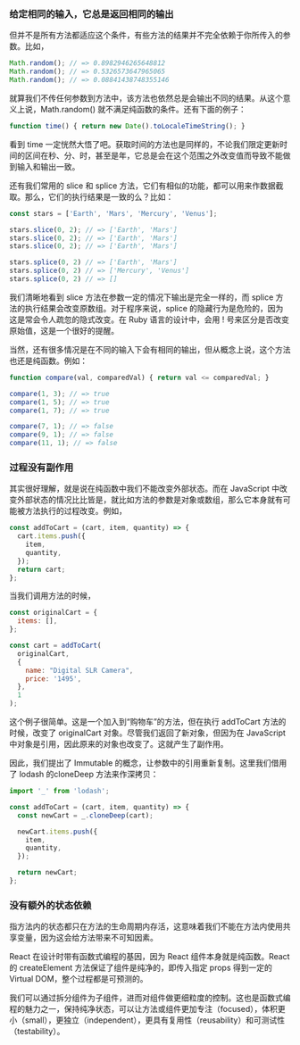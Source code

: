 ### 给定相同的输入，它总是返回相同的输出

但并不是所有方法都适应这个条件，有些方法的结果并不完全依赖于你所传入的参数。比如，

```js
Math.random(); // => 0.8982946265648812
Math.random(); // => 0.5326573647965065
Math.random(); // => 0.08841438748355146
```

就算我们不传任何参数到方法中，该方法也依然总是会输出不同的结果。从这个意义上说，Math.random() 就不满足纯函数的条件。还有下面的例子：

```js
function time() { return new Date().toLocaleTimeString(); }
```

看到 time 一定恍然大悟了吧。获取时间的方法也是同样的，不论我们限定更新时间的区间在秒、分、时，甚至是年，它总是会在这个范围之外改变值而导致不能做到输入和输出一致。

还有我们常用的 slice 和 splice 方法，它们有相似的功能，都可以用来作数据截取。那么，它们的执行结果是一致的么？比如：

```js
const stars = ['Earth', 'Mars', 'Mercury', 'Venus'];

stars.slice(0, 2); // => ['Earth', 'Mars']
stars.slice(0, 2); // => ['Earth', 'Mars']
stars.slice(0, 2); // => ['Earth', 'Mars']

stars.splice(0, 2) // => ['Earth', 'Mars']
stars.splice(0, 2) // => ['Mercury', 'Venus']
stars.splice(0, 2) // => []
```

我们清晰地看到 slice 方法在参数一定的情况下输出是完全一样的，而 splice 方法的执行结果会改变原数组。对于程序来说，splice 的隐藏行为是危险的，因为这是常会令人疏忽的隐式改变。在 Ruby 语言的设计中，会用 ! 号来区分是否改变原始值，这是一个很好的提醒。

当然，还有很多情况是在不同的输入下会有相同的输出，但从概念上说，这个方法也还是纯函数。例如：

```js
function compare(val, comparedVal) { return val <= comparedVal; }

compare(1, 3); // => true
compare(1, 5); // => true
compare(1, 7); // => true

compare(7, 1); // => false
compare(9, 1); // => false
compare(11, 1); // => false
```

### 过程没有副作用
其实很好理解，就是说在纯函数中我们不能改变外部状态。而在 JavaScript 中改变外部状态的情况比比皆是，就比如方法的参数是对象或数组，那么它本身就有可能被方法执行的过程改变。例如，

```js
const addToCart = (cart, item, quantity) => {
  cart.items.push({
    item,
    quantity,
  });
  return cart;
};
```

当我们调用方法的时候，

```js
const originalCart = {
  items: [],
};

const cart = addToCart(
  originalCart,
  {
    name: "Digital SLR Camera",
    price: '1495',
  },
  1
);
```

这个例子很简单。这是一个加入到“购物车”的方法，但在执行 addToCart 方法的时候，改变了 originalCart 对象。尽管我们返回了新对象，但因为在 JavaScript 中对象是引用，因此原来的对象也改变了。这就产生了副作用。

因此，我们提出了 Immutable 的概念，让参数中的引用重新复制。这里我们借用了 lodash 的cloneDeep 方法来作深拷贝：

```js
import '_' from 'lodash';

const addToCart = (cart, item, quantity) => {
  const newCart = _.cloneDeep(cart);

  newCart.items.push({
    item,
    quantity,
  });

  return newCart;
};
```

### 没有额外的状态依赖
指方法内的状态都只在方法的生命周期内存活，这意味着我们不能在方法内使用共享变量，因为这会给方法带来不可知因素。

React 在设计时带有函数式编程的基因，因为 React 组件本身就是纯函数。React 的 createElement 方法保证了组件是纯净的，即传入指定 props 得到一定的 Virtual DOM，整个过程都是可预测的。

我们可以通过拆分组件为子组件，进而对组件做更细粒度的控制。这也是函数式编程的魅力之一，保持纯净状态，可以让方法或组件更加专注（focused），体积更小（small），更独立（independent），更具有复用性（reusability）和可测试性（testability）。
